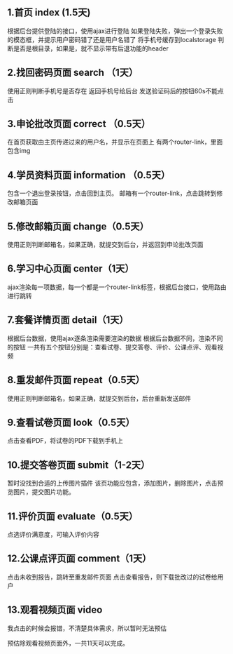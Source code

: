 ﻿## 1.首页 index (1.5天)
根据后台提供登陆的接口，使用ajax进行登陆
如果登陆失败，弹出一个登录失败的模态框，并提示用户密码错了还是用户名错了
将手机号缓存到localstorage
判断是否是根目录，如果是，就不显示带有后退功能的header
## 2.找回密码页面 search （1天）
使用正则判断手机号是否存在
返回手机号给后台
发送验证码后的按钮60s不能点击
## 3.申论批改页面 correct （0.5天）
在首页获取由主页传递过来的用户名，并显示在页面上
有两个router-link，里面包含img
## 4.学员资料页面 information （0.5天）
包含一个退出登录按钮，点击回到主页。
邮箱有一个router-link，点击跳转到修改邮箱页面
## 5.修改邮箱页面 change（0.5天）
使用正则判断邮箱名，如果正确，就提交到后台，并返回到申论批改页面
## 6.学习中心页面 center（1天）
ajax渲染每一项数据，每一个都是一个router-link标签，根据后台接口，使用路由进行跳转
## 7.套餐详情页面 detail（1天）
根据后台数据，使用ajax逐条渲染需要渲染的数据
根据后台数据不同，渲染不同的按钮
一共有五个按钮分别是：查看试卷、提交答卷、评价、公课点评、观看视频
## 8.重发邮件页面 repeat（0.5天）
使用正则判断邮箱名，如果正确，就提交到后台，后台重新发送邮件
## 9.查看试卷页面 look（0.5天）
点击查看PDF，将试卷的PDF下载到手机上
## 10.提交答卷页面 submit（1-2天）
暂时没找到合适的上传图片插件
该页功能应包含，添加图片，删除图片，点击预览图片，提交图片功能。
## 11.评价页面 evaluate（0.5天）
点选评价满意度，可输入评价内容
## 12.公课点评页面 comment（1天）
点击未收到报告，跳转至重发邮件页面
点击查看报告，则下载批改过的试卷给用户
## 13.观看视频页面 video
我点击的时候会报错，不清楚具体需求，所以暂时无法预估

预估除观看视频页面外，一共11天可以完成。
